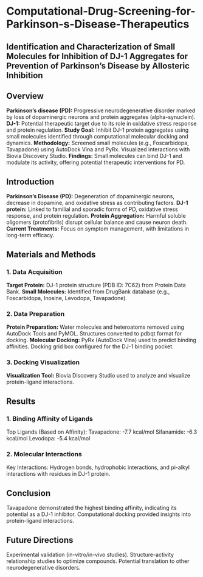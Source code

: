# Computational-Drug-Screening-for-Parkinson-s-Disease-Therapeutics
## Identification and Characterization of Small Molecules for Inhibition of DJ-1 Aggregates for Prevention of Parkinson’s Disease by Allosteric Inhibition
## Overview
**Parkinson’s disease (PD):** Progressive neurodegenerative disorder marked by loss of dopaminergic neurons and protein aggregates (alpha-synuclein).
**DJ-1:** Potential therapeutic target due to its role in oxidative stress response and protein regulation.
**Study Goal:** Inhibit DJ-1 protein aggregates using small molecules identified through computational molecular docking and dynamics.
**Methodology:**
Screened small molecules (e.g., Foscarbidopa, Tavapadone) using AutoDock Vina and PyRx.
Visualized interactions with Biovia Discovery Studio.
**Findings:** Small molecules can bind DJ-1 and modulate its activity, offering potential therapeutic interventions for PD.

## Introduction
**Parkinson’s Disease (PD):** Degeneration of dopaminergic neurons, decrease in dopamine, and oxidative stress as contributing factors.
**DJ-1 protein:** Linked to familial and sporadic forms of PD, oxidative stress response, and protein regulation.
**Protein Aggregation:** Harmful soluble oligomers (protofibrils) disrupt cellular balance and cause neuron death.
**Current Treatments:** Focus on symptom management, with limitations in long-term efficacy.

## Materials and Methods
### 1. Data Acquisition
**Target Protein:** DJ-1 protein structure (PDB ID: 7C62) from Protein Data Bank.
**Small Molecules:** Identified from DrugBank database (e.g., Foscarbidopa, Inosine, Levodopa, Tavapadone).
### 2. Data Preparation
**Protein Preparation:**
Water molecules and heteroatoms removed using AutoDock Tools and PyMOL.
Structures converted to pdbqt format for docking.
**Molecular Docking:**
PyRx (AutoDock Vina) used to predict binding affinities.
Docking grid box configured for the DJ-1 binding pocket.
### 3. Docking Visualization
**Visualization Tool:** Biovia Discovery Studio used to analyze and visualize protein-ligand interactions.

## Results
### 1. Binding Affinity of Ligands
Top Ligands (Based on Affinity):
Tavapadone: -7.7 kcal/mol
Sifanamide: -6.3 kcal/mol
Levodopa: -5.4 kcal/mol
### 2. Molecular Interactions
Key Interactions: Hydrogen bonds, hydrophobic interactions, and pi-alkyl interactions with residues in DJ-1 protein.

## Conclusion
Tavapadone demonstrated the highest binding affinity, indicating its potential as a DJ-1 inhibitor.
Computational docking provided insights into protein-ligand interactions.

## Future Directions
Experimental validation (in-vitro/in-vivo studies).
Structure-activity relationship studies to optimize compounds.
Potential translation to other neurodegenerative disorders.


